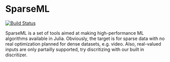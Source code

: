 # SparseML

[![Build Status](https://travis-ci.org/zewemli/SparseML.jl.png)](https://travis-ci.org/zewemli/SparseML.jl)

SparseML is a set of tools aimed at making high-performance ML algorithms 
available in Julia. Obviously, the target is for sparse data with no real
optimization planned for dense datasets, e.g. video. Also, real-valued
inputs are only partailly supported, try discritizing with our built in
discritizer.